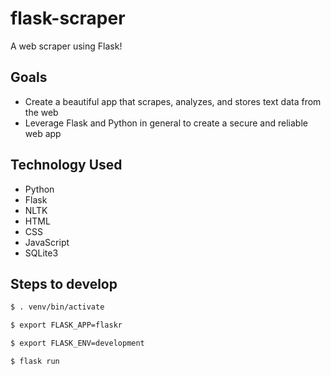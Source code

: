 # flask-scraper

A web scraper using Flask!

## Goals

- Create a beautiful app that scrapes, analyzes, and stores text data from the web
- Leverage Flask and Python in general to create a secure and reliable web app

## Technology Used

- Python
- Flask
- NLTK
- HTML
- CSS
- JavaScript
- SQLite3

## Steps to develop

```bash
$ . venv/bin/activate

$ export FLASK_APP=flaskr

$ export FLASK_ENV=development

$ flask run
```
